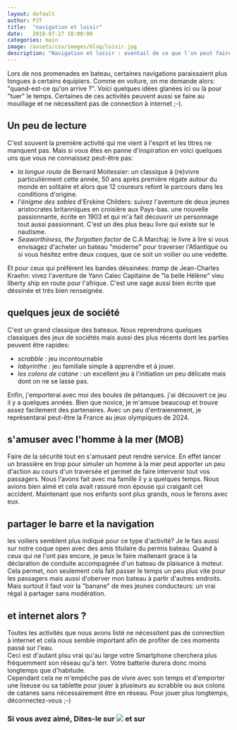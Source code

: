 ```yaml
---
layout: default
author: PJT
title:  "navigation et loisir"
date:   2018-07-27 18:00:00
categories: main
image: /assets/css/images/blog/loisir.jpg
description: "Navigation et loisir : eventail de ce que l'on peut faire pendant une navigation qui peut sembler un peu longue..."
---
```

Lors de nos promenades en bateau, certaines navigations paraissaient plus longues à certains équipiers.  Comme en voiture, on me demande alors: "quand-est-ce qu'on arrive ?".  Voici quelques idées glanées ici ou là pour "tuer" le temps.  Certaines de ces activités peuvent aussi se faire au mouillage et ne nécessitent pas de connection à internet ;-).  
<!--break-->

## Un peu de lecture
C'est souvent la première activité qui me vient à l'esprit et les titres ne manquent pas.  Mais si vous êtes en panne d'inspiration en voici quelques uns que vous ne connaissez peut-être pas:
- *la longue route* de Bernard Moitessier: un classique à (re)vivre particulièrment cette année, 50 ans après première régate autour du monde en solitaire et alors que 12 coureurs refont le parcours dans les conditions d'origine.
- *l'énigme des sables* d'Erskine Childers: suivez l'aventure de deux jeunes aristocrates britanniques en croisière aux Pays-bas.  une nouvelle passionnante, écrite en 1903 et qui m'a fait découvrir un personnage tout aussi passionnant.  C'est un des plus beau livre qui existe sur le nautisme.
- *Seaworthiness, the forgotten factor* de C.A Marchaj: le livre à lire si vous envisagez d'acheter un bateau "moderne" pour traverser l'Atlantique ou si vous hésitez entre deux coques, que ce soit un voilier ou une vedette.

Et pour ceux qui préfèrent les bandes déssinées: *tramp* de Jean-Charles Kraehn: vivez l'aventure de Yann Calec Capitaine de "la belle Hélène" vieu liberty ship en route pour l'afrique.  C'est une sage aussi bien écrite que déssinée et trés bien renseignée. 

## quelques jeux de société
C'est un grand classique des bateaux.  Nous reprendrons quelques classiques des jeux de sociétés mais aussi des plus récents dont les parties peuvent être rapides:
- *scrabble* : jeu incontournable 
- *labyrinthe* : jeu familiale simple à apprendre et à jouer.  
- *les colons de catane* : un excellent jeu à l'initiation un peu délicate mais dont on ne se lasse pas.

Enfin, j'emporterai avec moi des boules de pétanques.  j'ai découvert ce jeu il y a quelques années.  Bien que novice, je m'amuse beaucoup et trouve assez facilement des partenaires.  Avec un peu d'entraienement, je représentarai peut-être la France au jeux olympiques de 2024.

## s'amuser avec l'homme à la mer (MOB)
Faire de la sécurité tout en s'amusant peut rendre service.  En effet lancer un brassière en trop pour simuler un homme à la mer peut apporter un peu d'action au cours d'un traversée et permet de faire intervenir tout vos passagers.  Nous l'avons fait avec ma famille il y a quelques temps.  Nous avions bien aimé et cela avait rassuré mon épouse qui craiganit cet accident.  Maintenant que nos enfants sont plus grands, nous le ferons avec eux.

## partager le barre et la navigation
les voiliers semblent plus indiqué pour ce type d'activité?  Je le fais aussi sur notre coque open avec des amis titulaire du permis bateau.  Quand à ceux qui ne l'ont pas encore, je peux le faire maitenant grace  à la déclaration de conduite accompagnée d'un bateau de plaisance à moteur.  Cela permet, non seulement cela fait passer le temps un peu plus vite pour les passagers mais aussi d'oberver mon bateau à partir d'autres endroits.  Mais surtout il faut voir la "banane" de mes jeunes conducteurs: un vrai régal à partager sans modération. 

## et internet alors ?

Toutes les activités que nous avons listé ne nécessitent pas de connection à internet et cela nous semble important afin de profiter de ces moments passé sur l'eau.  
Ceci est d'autant plsu vrai qu'au large votre Smartphone cherchera plus fréquemment son réseau qu'à terr.  Votre batterie durera donc moins longtemps que d'habitude.  
Cependant cela ne m'empêche pas de vivre avec son temps et d'emporter une liseuse ou sa tablette pour jouer à plusieurs au scrabble ou aux colons de catanes sans nécessairement être en réseau.  Pour jouer plus longtemps, déconnectez-vous ;-)



<h3>Si vous avez aimé, Dites-le sur <a href="https://www.facebook.com/sharer/sharer.php?u=http://www.mynoteboat.fr//main/2018/07/27/navigation-et-loisir.html" target="_blank" ><img src="{{ site.url }}/assets/images/facebook-icon-S.png"
            id="FB" class="socialicon"></a> et sur <a><script src="//platform.linkedin.com/in.js" type="text/javascript"> lang: fr_FR</script>
<script type="IN/Share" data-url="www.mynoteboat.fr"></script></a></H3>
